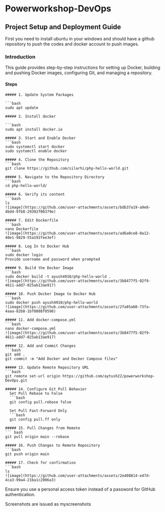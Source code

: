 # Powerworkshop-DevOps

## Project Setup and Deployment Guide
First you need to install ubuntu in your windows and should have a github repository to push the codes and docker account to push images.

### Introduction

This guide provides step-by-step instructions for setting up Docker, building and pushing Docker images, configuring Git, and managing a repository.

#### Steps

    ##### 1. Update System Packages

    ```bash
    sudo apt update
    
    ##### 2. Install docker 
    
    ```bash
    sudo apt install docker.io
    
    ##### 3. Start and Enable Docker
    ```bash
    sudo systemctl start docker
    sudo systemctl enable docker
    
    ##### 4. Clone the Repository
    ```bash
    git clone https://github.com/silarhi/php-hello-world.git
    
    ##### 5. Navigate to the Repository Directory
    ```bash
    cd php-hello-world/
    
    ##### 6. Verify its content
    ```bash
    ls
    ![image](https://github.com/user-attachments/assets/bdb37a19-a9e8-4bd4-9fb8-29392f06379e)
    
    ##### 7. Edit Dockerfile
    ```bash
    nano Dockerfile
    ![image](https://github.com/user-attachments/assets/ad6a0ce8-0a12-40e1-9829-55a192fee3ef)
    
    ##### 8. Log In to Docker Hub
    ```bash
    sudo docker login
    Provide username and password when prompted
    
    ##### 9. Build the Docker Image
    ```bash
    sudo docker build -t ayush4910/php-hello-world .
    ![image](https://github.com/user-attachments/assets/3b8477f5-02f9-4611-add7-025ab13ae917)
    
    ##### 10. Push Docker Image to Docker Hub
    ```bash
    sudo docker push ayush4910/php-hello-world
    ![image](https://github.com/user-attachments/assets/2fa85a60-73fa-4aaa-82b8-1bf0888f0598)
     
    ##### 11. Add docker-compose.yml
    ```bash
    nano docker-compose.yml
    ![image](https://github.com/user-attachments/assets/3b8477f5-02f9-4611-add7-025ab13ae917)
    
    ##### 12. Add and Commit Changes
    ```bash
    git add .
    git commit -m "Add Docker and Docker Compose files"
    
    ##### 13. Update Remote Repository URL
    ```bash
    git remote set-url origin https://github.com/aytush22/powerworkshop-DevOps.git
    
    ##### 14. Configure Git Pull Behavior
      Set Pull Rebase to False
      ```bash
      git config pull.rebase false
    
      Set Pull Fast-Forward Only
      ```bash
      git config pull.ff only
    
    ##### 15. Pull Changes from Remote
    ``` bash
    git pull origin main --rebase
    
    ##### 16. Push Changes to Remote Repository
    ```bash
    git push origin main
    
    ##### 17. Check for confirmation
    ```bash
    ls
    ![image](https://github.com/user-attachments/assets/2e408814-e47d-4ca3-99a4-21ba1c2006a3)
    
 Ensure you use a personal access token instead of a password for GitHub authentication.
 
  Screenshots are issued as myscreenshots







